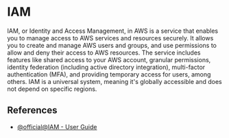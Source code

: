 # IAM

IAM, or Identity and Access Management, in AWS is a service that enables you to manage access to AWS services and resources securely. It allows you to create and manage AWS users and groups, and use permissions to allow and deny their access to AWS resources. The service includes features like shared access to your AWS account, granular permissions, identity federation (including active directory integration), multi-factor authentication (MFA), and providing temporary access for users, among others. IAM is a universal system, meaning it's globally accessible and does not depend on specific regions.

## References

- [@official@IAM - User Guide](https://docs.aws.amazon.com/IAM/latest/UserGuide/introduction.html)
